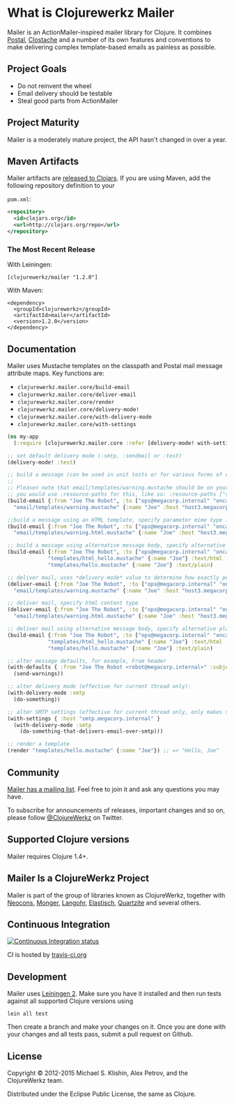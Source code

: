 # What is Clojurewerkz Mailer

Mailer is an ActionMailer-inspired mailer library for Clojure. It combines [Postal](https://github.com/drewr/postal), [Clostache](https://github.com/fhd/clostache)
and a number of its own features and conventions to make delivering complex template-based emails as painless as possible.


## Project Goals

 * Do not reinvent the wheel
 * Email delivery should be testable
 * Steal good parts from ActionMailer


## Project Maturity

Mailer is a moderately mature project, the API hasn't changed in over a year.



## Maven Artifacts

Mailer artifacts are [released to Clojars](https://clojars.org/clojurewerkz/mailer).
If you are using Maven, add the following repository definition to your

`pom.xml`:

``` xml
<repository>
  <id>clojars.org</id>
  <url>http://clojars.org/repo</url>
</repository>
```


### The Most Recent Release

With Leiningen:

    [clojurewerkz/mailer "1.2.0"]

With Maven:

    <dependency>
      <groupId>clojurewerkz</groupId>
      <artifactId>mailer</artifactId>
      <version>1.2.0</version>
    </dependency>



## Documentation

Mailer uses Mustache templates on the classpath and Postal mail message attribute maps. Key functions are:

 * `clojurewerkz.mailer.core/build-email`
 * `clojurewerkz.mailer.core/deliver-email`
 * `clojurewerkz.mailer.core/render`
 * `clojurewerkz.mailer.core/delivery-mode!`
 * `clojurewerkz.mailer.core/with-delivery-mode`
 * `clojurewerkz.mailer.core/with-settings`

``` clojure
(ns my-app
  (:require [clojurewerkz.mailer.core :refer [delivery-mode! with-settings with-defaults with-settings build-email deliver-email]]))

;; set default delivery mode (:smtp, :sendmail or :test)
(delivery-mode! :test)

;; build a message (can be used in unit tests or for various forms of delayed delivery)
;;
;; Pleasen note that email/templates/warning.mustache should be on your classpath. For example, with Leiningen 2,
;; you would use :resource-paths for this, like so: :resource-paths ["src/resources"]
(build-email {:from "Joe The Robot", :to ["ops@megacorp.internal" "oncall@megacorp.internal"] :subject "OMG everything is down!"}
  "email/templates/warning.mustache" {:name "Joe" :host "host3.megacorp.internal"})

;;build a message using an HTML template, specify parameter mime type :text/html
(build-email {:from "Joe The Robot", :to ["ops@megacorp.internal" "oncall@megacorp.internal"] :subject "OMG everything is down!"}
  "email/templates/warning.html.mustache" {:name "Joe" :host "host3.megacorp.internal"} :text/html)

;; build a message using alternative message body, specify alternative plain-text body in addition to main HTML body of the message
(build-email {:from "Joe The Robot", :to ["ops@megacorp.internal" "oncall@megacorp.internal"] :subject "Hello!"}
             "templates/html_hello.mustache" {:name "Joe"} :text/html
             "templates/hello.mustache" {:name "Joe"} :text/plain)

;; deliver mail, uses *delivery-mode* value to determine how exactly perform the delivery, defaults to :text/plain
(deliver-email {:from "Joe The Robot", :to ["ops@megacorp.internal" "oncall@megacorp.internal"] :subject "OMG everything is down!"}
  "email/templates/warning.mustache" {:name "Joe" :host "host3.megacorp.internal"})

;; deliver mail, specify html content type
(deliver-email {:from "Joe The Robot", :to ["ops@megacorp.internal" "oncall@megacorp.internal"] :subject "OMG everything is down!"}
  "email/templates/warning.html.mustache" {:name "Joe" :host "host3.megacorp.internal"} :text/html)

;; deliver mail using alternative message body, specify alternative plain-text body in addition to main HTML body of the message
(build-email {:from "Joe The Robot", :to ["ops@megacorp.internal" "oncall@megacorp.internal"] :subject "Hello!"}
             "templates/html_hello.mustache" {:name "Joe"} :text/html
             "templates/hello.mustache" {:name "Joe"} :text/plain)

;; alter message defaults, for example, From header
(with-defaults { :from "Joe The Robot <robot@megacorp.internal>" :subject "[Do Not Reply] Warning! Achtung! Внимание!" }
  (send-warnings))

;; alter delivery mode (effective for current thread only):
(with-delivery-mode :smtp
  (do-something))

;; alter SMTP settings (effective for current thread only, only makes sense for :smtp delivery mode):
(with-settings { :host "smtp.megacorp.internal" }
  (with-delivery-mode :smtp
    (do-something-that-delivers-email-over-smtp)))

;; render a template
(render "templates/hello.mustache" {:name "Joe"}) ;; => "Hello, Joe"
```


## Community

[Mailer has a mailing list](https://groups.google.com/group/clojure-email). Feel free to join it and ask any questions you may have.

To subscribe for announcements of releases, important changes and so on, please follow [@ClojureWerkz](https://twitter.com/#!/clojurewerkz) on Twitter.


## Supported Clojure versions

Mailer requires Clojure 1.4+.


## Mailer Is a ClojureWerkz Project

Mailer is part of the group of libraries known as ClojureWerkz,
together with [Neocons](http://clojureneo4j.info),
[Monger](http://clojuremongodb.info),
[Langohr](http://clojurerabbitmq.info),
[Elastisch](https://clojureelasticsearch.info),
[Quartzite](https://github.com/michaelklishin/quartzite) and several
others.


## Continuous Integration

[![Continuous Integration status](https://secure.travis-ci.org/clojurewerkz/mailer.png)](http://travis-ci.org/clojurewerkz/mailer)

CI is hosted by [travis-ci.org](http://travis-ci.org)


## Development

Mailer uses [Leiningen 2](https://github.com/technomancy/leiningen/blob/master/doc/TUTORIAL.md). Make sure you have it installed and then run tests
against all supported Clojure versions using

    lein all test

Then create a branch and make your changes on it. Once you are done with your changes and all tests pass, submit
a pull request on Github.



## License

Copyright © 2012-2015 Michael S. Klishin, Alex Petrov, and the ClojureWerkz team.

Distributed under the Eclipse Public License, the same as Clojure.
